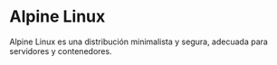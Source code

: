 # Alpine Linux
Alpine Linux es una distribución minimalista y segura, adecuada para servidores y contenedores.
